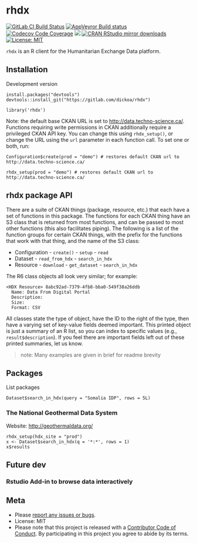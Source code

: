 rhdx
====

[![GitLab CI Build
Status](https://gitlab.com/dickoa/rhdx/badges/master/build.svg)](https://gitlab.com/dickoa/rhdx/pipelines)
[![AppVeyror Build
status](https://ci.appveyor.com/api/projects/status/qytbcx7vjq0t9ao5/branch/master?svg=true)](https://ci.appveyor.com/project/dickoa/rhdx)
[![Codecov Code
Coverage](https://codecov.io/gl/dickoa/rhdx/branch/master/graph/badge.svg)](https://codecov.io/gl/dickoa/rhdx)
[![](http://www.r-pkg.org/badges/version/rhdx)](http://www.r-pkg.org/pkg/rhdx)
[![CRAN RStudio mirror
downloads](http://cranlogs.r-pkg.org/badges/rhdx)](http://www.r-pkg.org/pkg/rhdx)
[![License:
MIT](https://img.shields.io/badge/License-MIT-yellow.svg)](https://opensource.org/licenses/MIT)

`rhdx` is an R client for the Humanitarian Exchange Data platform.

Installation
------------

Development version

    install.packages("devtools")
    devtools::install_git("https://gitlab.com/dickoa/rhdx")

    library('rhdx')

Note: the default base CKAN URL is set to
<http://data.techno-science.ca/>. Functions requiring write permissions
in CKAN additionally require a privileged CKAN API key. You can change
this using `rhdx_setup()`, or change the URL using the `url` parameter
in each function call. To set one or both, run:

    Configuration$create(prod = "demo") # restores default CKAN url to http://data.techno-science.ca/

    rhdx_setup(prod = "demo") # restores default CKAN url to http://data.techno-science.ca/

rhdx package API
----------------

There are a suite of CKAN things (package, resource, etc.) that each
have a set of functions in this package. The functions for each CKAN
thing have an S3 class that is returned from most functions, and can be
passed to most other functions (this also facilitates piping). The
following is a list of the function groups for certain CKAN things, with
the prefix for the functions that work with that thing, and the name of
the S3 class:

-   Configuration - `create()` - `setup` - `read`
-   Dataset - `read_from_hdx` - `search_in_hdx`
-   Resource - `download` - `get_dataset` - `search_in_hdx`

The R6 class objects all look very similar; for example:

    <HDX Resource> 8abc92ad-7379-4fb8-bba0-549f38a26ddb
      Name: Data From Digital Portal
      Description:
      Size:
      Format: CSV

All classes state the type of object, have the ID to the right of the
type, then have a varying set of key-value fields deemed important. This
printed object is just a summary of an R list, so you can index to
specific values (e.g., `result$description`). If you feel there are
important fields left out of these printed summaries, let us know.

> note: Many examples are given in brief for readme brevity

Packages
--------

List packages

    Dataset$search_in_hdx(query = "Somalia IDP", rows = 5L)

### The National Geothermal Data System

Website: <http://geothermaldata.org/>

    rhdx_setup(hdx_site = "prod")
    x <- Dataset$search_in_hdx(q = '*:*', rows = 1)
    x$results

Future dev
----------

### Rstudio Add-in to browse data interactively

Meta
----

-   Please [report any issues or
    bugs](https://gitlab.dickoa/rhdx/issues).
-   License: MIT
-   Please note that this project is released with a [Contributor Code
    of Conduct](CONDUCT.md). By participating in this project you agree
    to abide by its terms.
